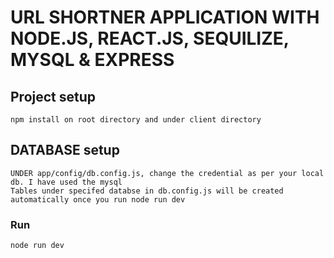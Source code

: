 # URL SHORTNER APPLICATION WITH NODE.JS, REACT.JS, SEQUILIZE, MYSQL & EXPRESS

## Project setup
```
npm install on root directory and under client directory

```

## DATABASE setup
```
UNDER app/config/db.config.js, change the credential as per your local db. I have used the mysql
Tables under specifed databse in db.config.js will be created automatically once you run node run dev

```

### Run
```
node run dev

```
